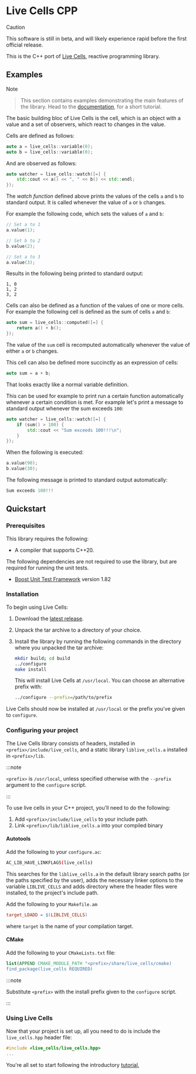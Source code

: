 # Live Cells CPP

> [!CAUTION]
> This software is still in beta, and will likely experience rapid
> before the first official release.


This is the C++ port of [Live
Cells](https://livecells.viditrack.com/), reactive programming
library.

## Examples

> [!NOTE]

> This section contains examples demonstrating the main features of
> the library. Head to the
> [documentation](https://alex-gutev.github.io/live_cells_cpp/docs/intro),
> for a short tutorial.

The basic building bloc of Live Cells is the cell, which is an object
with a value and a set of observers, which react to changes in the
value.

Cells are defined as follows:

```c++
auto a = live_cells::variable(0);
auto b = live_cells::variable(0);
```

And are observed as follows:

```c++
auto watcher = live_cells::watch([=] {
	std::cout << a() << ", " << b() << std::endl;
});
```

The *watch function* defined above prints the values of the cells `a`
and `b` to standard output. It is called whenever the value of `a` or
`b` changes.

For example the following code, which sets the values of `a` and `b`:

```c++
// Set a to 1
a.value(1);

// Set b to 2
b.value(2);

// Set a to 3
a.value(3);
```

Results in the following being printed to standard output:

```
1, 0
1, 2
3, 2
```

Cells can also be defined as a function of the values of one or more
cells. For example the following cell is defined as the sum of cells
`a` and `b`:

```c++
auto sum = live_cells::computed([=] {
	return a() + b();
});
```

The value of the `sum` cell is recomputed automatically whenever the
value of either `a` or `b` changes.

This cell can also be defined more succinctly as an expression of cells:

```c++
auto sum = a + b;
```

That looks exactly like a normal variable definition.

This can be used for example to print run a certain function
automatically whenever a certain condition is met. For example let's
print a message to standard output whenever the sum exceeds `100`:

```c++
auto watcher = live_cells::watch([=] {
	if (sum() > 100) {
		std::cout << "Sum exceeds 100!!!\n";
	}
});
```

When the following is executed:

```c++
a.value(90);
b.value(30);
```

The following message is printed to standard output automatically:

```c++
Sum exceeds 100!!!
```

## Quickstart

### Prerequisites

This library requires the following:

* A compiler that supports C++20.

The following dependencies are not required to use the library, but
are required for running the unit tests.

* [Boost Unit Test Framework](https://www.boost.org/) version 1.82

### Installation

To begin using Live Cells:

1. Download the [latest release](https://github.com/alex-gutev/live_cells_cpp/releases/latest).

2. Unpack the tar archive to a directory of your choice.

3. Install the library by running the following commands in the
   directory where you unpacked the tar archive:

   ```sh
   mkdir build; cd build
   ../configure
   make install
   ```
   
	This will install Live Cells at `/usr/local`. You can choose an
    alternative prefix with:
   
   ```sh
   ../configure --prefix=/path/to/prefix
   ```

Live Cells should now be installed at `/usr/local` or the prefix you've
given to `configure`.

### Configuring your project

The Live Cells library consists of headers, installed in
`<prefix>/include/live_cells`, and a static library `liblive_cells.a`
installed in `<prefix>/lib`.

:::note

`<prefix>` is `/usr/local`, unless specified otherwise with the
`--prefix` argument to the `configure` script.

:::

To use live cells in your C++ project, you'll need to do the following:

1. Add `<prefix>/include/live_cells` to your include path.
2. Link `<prefix>/lib/liblive_cells.a` into your compiled binary

#### Autotools

Add the following to your `configure.ac`:

```sh title="configure.ac"
AC_LIB_HAVE_LINKFLAGS(live_cells)
```

This searches for the `liblive_cells.a` in the default library search
paths (or the paths specified by the user), adds the necessary linker
options to the variable `LIBLIVE_CELLS` and adds directory where the
header files were installed, to the project's include path.

Add the following to your `Makefile.am`

```makefile title="Makefile.am"
target_LDADD = $(LIBLIVE_CELLS)
```

where `target` is the name of your compilation target.

#### CMake

Add the following to your `CMakeLists.txt` file:

```cmake title="CMakeLists.txt
list(APPEND CMAKE_MODULE_PATH "<prefix>/share/live_cells/cmake)
find_package(live_cells REQUIRED)
```

:::note

Substitute `<prefix>` with the install prefix given to the `configure`
script.

:::

### Using Live Cells

Now that your project is set up, all you need to do is include the
`live_cells.hpp` header file:

```c++
#include <live_cells/live_cells.hpp>
...
```

You're all set to start following the introductory
[tutorial](https://alex-gutev.github.io/live_cells_cpp/docs/basics),
